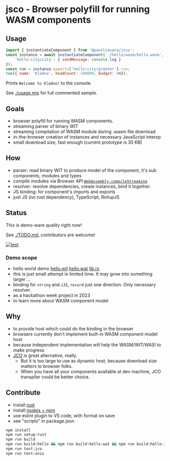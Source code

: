 # jsco - Browser polyfill for running WASM components

## Usage
```js
import { instantiateComponent } from '@pavelsavara/jsco';
const instance = await instantiateComponent('./hello/wasm/hello.wasm', {
    'hello:city/city': { sendMessage: console.log }
});
const run = instance.exports['hello:city/greeter'].run;
run({ name: 'Kladno', headCount: 100000, budget: 0n});
```
Prints `Welcome to Kladno!` to the console.

See [./usage.mjs](./usage.mjs) for full commented sample.

## Goals
- browser polyfill for running WASM components.
- streaming parser of binary WIT
- streaming compilation of WASM module during .wasm file download
- in-the-browser creation of instances and necessary JavaScript interop
- small download size, fast enough (current prototype is 35 KB)

## How
- parser: read binary WIT to produce model of the component, it's sub components, modules and types
- compile modules via Browser API [`WebAssembly.compileStreaming`](https://developer.mozilla.org/en-US/docs/WebAssembly/JavaScript_interface/compileStreaming)
- resolver: resolve dependencies, create instances, bind it together.
- JS binding: for component's imports and exports
- just JS (no rust dependency), TypeScript, RollupJS

## Status
This is demo-ware quality right now!

See [./TODO.md](./TODO.md), contributors are welcome!

[![test](https://github.com/pavelsavara/jsco/actions/workflows/jest.yml/badge.svg)](https://github.com/pavelsavara/jsco/actions/workflows/jest.yml)

### Demo scope
- hello world demo [hello.wit](./hello/wit/hello.wit) [hello.wat](./hello/wat/hello.wat) [lib.rs](./hello/src/lib.rs)
- this is just small attempt in limited time. It may grow into something larger ...
- binding for `string` and `i32`, `record` just one direction. Only necessary resolver.
- as a hackathon week project in 2023
- to learn more about WASM component model

## Why
- to provide host which could do the binding in the browser
- browsers currently don't implement built-in WASM component model host
- because independent implementation will help the WASM/WIT/WASI to make progress
- [JCO](https://github.com/bytecodealliance/jco) is great alternative, really. 
    - But it is too large to use as dynamic host, because download size matters to browser folks.
    - When you have all your components available at dev machine, JCO transpiler could be better choice.

## Contribute
- install [rust](https://www.rust-lang.org/tools/install)
- install [nodejs + npm](https://nodejs.org/en/download)
- use eslint plugin to VS code, with format on save
- see "scripts" in package.json

```bash
npm install
npm run setup:rust
npm run build
npm run build:hello && npm run build:hello-wat && npm run build:hello-js
npm run test:jco
npm run test:unix
```
